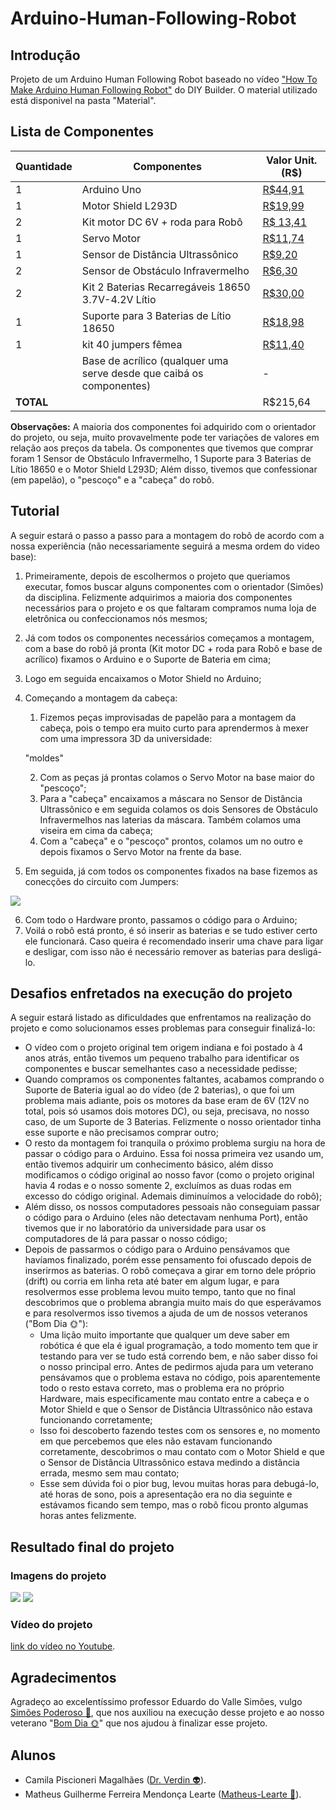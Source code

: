 # Arduino-Human-Following-Robot

## Introdução

Projeto de um Arduino Human Following Robot baseado no vídeo ["How To Make Arduino Human Following Robot"](https://www.youtube.com/watch?v=yAV5aZ0unag&t=24s) do DIY Builder.
O material utilizado está disponivel na pasta "Material".

## Lista de Componentes

| Quantidade | Componentes                                    | Valor Unit. (R$) |
|------------|------------------------------------------------|------------------|
| 1          | Arduino Uno                                    | [R$44,91](https://www.baudaeletronica.com.br/produto/arduino-uno-atmega328-smd-compativel-cabo-usb.html) |
| 1          | Motor Shield L293D                             | [R$19,99](https://www.baudaeletronica.com.br/produto/motor-shield-l293d-driver-ponte-h-para-arduino.html) |
| 2          | Kit motor DC 6V + roda para Robô               | [R$ 13,41](https://www.baudaeletronica.com.br/produto/kit-motor-dc-roda-para-robo.html) |
| 1          | Servo Motor                                    | [R$11,74](https://www.baudaeletronica.com.br/produto/micro-servo-9g-sg90-tower-pro.html) |
| 1          | Sensor de Distância Ultrassônico               | [R$9,20](https://www.baudaeletronica.com.br/produto/sensor-de-distancia-ultrassonico-hc-sr04.html) |
| 2          | Sensor de Obstáculo Infravermelho              | [R$6,30](https://www.baudaeletronica.com.br/produto/modulo-sensor-de-obstaculo-infravermelho-ir.html) |
| 2          | Kit 2 Baterias Recarregáveis 18650 3.7V-4.2V Lítio | [R$30,00](https://produto.mercadolivre.com.br/MLB-1792812106-kit-2-bateria-recarregavel-18650-37v-42v-li-ion-lanterna-_JM#position%3D26%26search_layout%3Dgrid%26type%3Ditem%26tracking_id%3Ddbb92f25-839f-4a18-8795-f224b35d7b48) |
| 1          | Suporte para 3 Baterias de Lítio 18650         | [R$18,98](https://produto.mercadolivre.com.br/MLB-2656593580-suporte-case-para-3s-baterias-18650-126v-com-mola-e-fios-_JM#position%3D23%26search_layout%3Dgrid%26type%3Ditem%26tracking_id%3D24d282f1-dfc9-4428-80fb-c2c0c75f4e5b) |
| 1          | kit 40 jumpers fêmea                           | [R$11,40](https://www.mercadolivre.com.br/cabo-wire-jumper-fmea-x-fmea-20-cm-40pcs/p/MLB28119264#searchVariation%3DMLB28119264%26position%3D2%26search_layout%3Dstack%26type%3Dproduct%26tracking_id%3D4d536945-f704-4bfe-935a-49fe5ed20672)   |
|            | Base de acrílico (qualquer uma serve desde que caibá os componentes) |    -     |
| **TOTAL**  |                                                | R$215,64 |

**Observações:** A maioria dos componentes foi adquirido com o orientador do projeto, ou seja, muito provavelmente pode ter variações de valores em relação aos preços da tabela. 
Os componentes que tivemos que comprar foram 1 Sensor de Obstáculo Infravermelho, 1 Suporte para 3 Baterias de Lítio 18650 e o Motor Shield L293D; Além disso, tivemos que confessionar (em papelão), o "pescoço" e a "cabeça" do robô.

## Tutorial

A seguir estará o passo a passo para a montagem do robô de acordo com a nossa experiência (não necessariamente seguirá a mesma ordem do video base):

1. Primeiramente, depois de escolhermos o projeto que queriamos executar, fomos buscar alguns componentes com o orientador (Simões) da disciplina. Felizmente adquirimos a maioria dos componentes necessários para o projeto e os que faltaram compramos numa loja de eletrônica ou confeccionamos nós mesmos;
2. Já com todos os componentes necessários começamos a montagem, com a base do robô já pronta (Kit motor DC + roda para Robô e base de acrílico) fixamos o Arduino e o Suporte de Bateria em cima;
3. Logo em seguida encaixamos o Motor Shield no Arduino;
4. Começando a montagem da cabeça:
    1. Fizemos peças improvisadas de papelão para a montagem da cabeça, pois o tempo era muito curto para aprendermos à mexer com uma impressora 3D da universidade:

    <img src="">"moldes"

    2. Com as peças já prontas colamos o Servo Motor na base maior do "pescoço";
    3. Para a "cabeça" encaixamos a máscara no Sensor de Distância Ultrassônico e em seguida colamos os dois Sensores de Obstáculo Infravermelhos nas laterias da máscara. Também colamos uma viseira em cima da cabeça;
    4. Com a "cabeça" e o "pescoço" prontos, colamos um no outro e depois fixamos o Servo Motor na frente da base.
5. Em seguida, já com todos os componentes fixados na base fizemos as conecções do circuito com Jumpers:

<img src="./Material/Circuit.jpg">

6. Com todo o Hardware pronto, passamos o código para o Arduino;
7. Voilá o robô está pronto, é só inserir as baterias e se tudo estiver certo ele funcionará. Caso queira é recomendado inserir uma chave para ligar e desligar, com isso não é necessário remover as baterias para desligá-lo.

## Desafios enfretados na execução do projeto

A seguir estará listado as dificuldades que enfrentamos na realização do projeto e como solucionamos esses problemas para conseguir finalizá-lo:

- O vídeo com o projeto original tem origem indiana e foi postado à 4 anos atrás, então tivemos um pequeno trabalho para identificar os componentes e buscar semelhantes caso a necessidade pedisse; 
- Quando compramos os componentes faltantes, acabamos comprando o Suporte de Bateria igual ao do vídeo (de 2 baterias), o que foi um problema mais adiante, pois os motores da base eram de 6V (12V no total, pois só usamos dois motores DC), ou seja, precisava, no nosso caso, de um Suporte de 3 Baterias. Felizmente o nosso orientador tinha esse suporte e não precisamos comprar outro;
- O resto da montagem foi tranquila o próximo problema surgiu na hora de passar o código para o Arduino. Essa foi nossa primeira vez usando um, então tivemos adquirir um conhecimento básico, além disso modificamos o código original ao nosso favor (como o projeto original havia 4 rodas e o nosso somente 2, excluímos as duas rodas em excesso do código original. Ademais diminuímos a velocidade do robô);
- Além disso, os nossos computadores pessoais não conseguiam passar o código para o Arduino (eles não detectavam nenhuma Port), então tivemos que ir no laboratório da universidade para usar os computadores de lá para passar o nosso código;
- Depois de passarmos o código para o Arduino pensávamos que havíamos finalizado, porém esse pensamento foi ofuscado depois de inserirmos as baterias. O robô começava a girar em torno dele próprio (drift) ou corria em linha reta até bater em algum lugar, e para resolvermos esse problema levou muito tempo, tanto que no final descobrimos que o problema abrangia muito mais do que esperávamos e para resolvermos isso tivemos a ajuda de um de nossos veteranos ("Bom Dia :sun_with_face:"):
    - Uma lição muito importante que qualquer um deve saber em robótica é que ela é igual programação, a todo momento tem que ir testando para ver se tudo está correndo bem, e não saber disso foi o nosso principal erro. Antes de pedirmos ajuda para um veterano pensávamos que o problema estava no código, pois aparentemente todo o resto estava correto, mas o problema era no próprio Hardware, mais especificamente mau contato entre a cabeça e o Motor Shield e que o Sensor de Distância Ultrassônico não estava funcionando corretamente;
    - Isso foi descoberto fazendo testes com os sensores e, no momento em que percebemos que eles não estavam funcionando corretamente, descobrimos o mau contato com o Motor Shield e que o Sensor de Distância Ultrassônico estava medindo a distância errada, mesmo sem mau contato;
    - Esse sem dúvida foi o pior bug, levou muitas horas para debugá-lo, até horas de sono, pois a apresentação era no dia seguinte e estávamos ficando sem tempo, mas o robô ficou pronto algumas horas antes felizmente.

## Resultado final do projeto
### Imagens do projeto

<img src="./Material/robo_frontal.jpeg">
<img src="./Material/robo_superior.jpeg">

### Vídeo do projeto

[link do vídeo no Youtube](https://youtu.be/R6QcyYe4CaU).

## Agradecimentos

Agradeço ao excelentíssimo professor Eduardo do Valle Simões, vulgo [Simões Poderoso :robot:](https://gitlab.com/simoesusp), que nos auxiliou na execução desse projeto e ao nosso veterano "[Bom Dia :sun_with_face:](https://github.com/mpferreira003)" que nos ajudou à finalizar esse projeto.

## Alunos

- Camila Piscioneri Magalhães ([Dr. Verdin :alien:](https://github.com/Dr-Verdin)).
- Matheus Guilherme Ferreira Mendonça Learte ([Matheus-Learte :musical_note:](https://github.com/Matheus-Learte)).